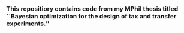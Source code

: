 ### This repositiory contains code from my MPhil thesis titled ``Bayesian optimization for the design of tax and transfer experiments.''
